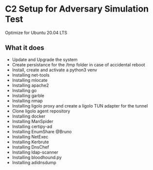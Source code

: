 # C2 Setup for Adversary Simulation Test

Optimize for Ubuntu 20.04 LTS

## What it does

+ Update and Upgrade the system
+ Create persistance for the /tmp folder in case of accidental reboot
+ Install, create and activate a python3 venv
+ Installing net-tools
+ Installing mlocate
+ Installing apache2
+ Installing go
+ Installing garble
+ Installing nmap
+ Installing ligolo proxy and create a ligolo TUN adapter for the tunnel
+ Clone ligolo agent repository
+ Installing docker
+ Installing ManSpider
+ Installing certipy-ad
+ Installing EnumShare @Bruno
+ Installing NetExec
+ Installing Kerbrute
+ Installing DnsChef
+ Installing ldap-scanner
+ Installing bloodhound.py
+ Installing adidnsdump

